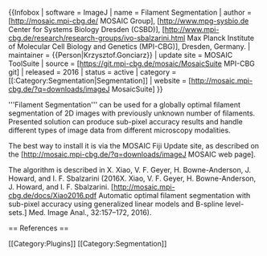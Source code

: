{{Infobox
| software               = ImageJ
| name                   = Filament Segmentation
| author                 = [http://mosaic.mpi-cbg.de/ MOSAIC Group], [http://www.mpg-sysbio.de Center for Systems Biology Dresden (CSBD)], [http://www.mpi-cbg.de/research/research-groups/ivo-sbalzarini.html Max Planck Institute of Molecular Cell Biology and Genetics (MPI-CBG)], Dresden, Germany.
| maintainer     = {{Person|Krzysztof.Gonciarz}}
| update site = MOSAIC ToolSuite
| source                 = [https://git.mpi-cbg.de/mosaic/MosaicSuite MPI-CBG git]
| released               = 2016
| status                 = active
| category               = [[:Category:Segmentation|Segmentation]]
| website                = [http://mosaic.mpi-cbg.de/?q=downloads/imageJ MosaicSuite]
}}

'''Filament Segmentation''' can be used for a globally optimal filament segmentation of 2D images with previously unknown number of filaments. Presented solution can produce sub-pixel accuracy results and handle different types of image data from different microscopy modalities. 

The best way to install it is via the MOSAIC Fiji Update site, as described on the [http://mosaic.mpi-cbg.de/?q=downloads/imageJ MOSAIC web page].

The algorithm is described in X. Xiao, V. F. Geyer, H. Bowne-Anderson, J. Howard, and I. F. Sbalzarini (2016<ref>X. Xiao, V. F. Geyer, H. Bowne-Anderson, J. Howard, and I. F. Sbalzarini. [http://mosaic.mpi-cbg.de/docs/Xiao2016.pdf Automatic optimal filament segmentation with sub-pixel accuracy using generalized linear models and B-spline level-sets.] Med. Image Anal., 32:157–172, 2016</ref>).



== References ==

<references />

[[Category:Plugins]]
[[Category:Segmentation]]
